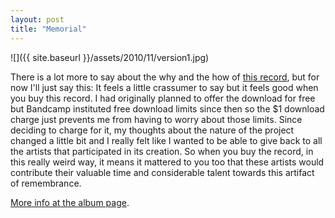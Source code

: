 ```yaml
---
layout: post
title: "Memorial"
---
```


![]({{ site.baseurl }}/assets/2010/11/version1.jpg)

There is a lot more to say about the why and the how of [this record](http://danielmiller.bandcamp.com/album/memorial), but for now I'll just say this: It feels a little crassumer to say but it feels good when you buy this record. I had originally planned to offer the download for free but Bandcamp instituted free download limits since then so the $1 download charge just prevents me from having to worry about those limits. Since deciding to charge for it, my thoughts about the nature of the project changed a little bit and I really felt like I wanted to be able to give back to all the artists that participated in its creation. So when you buy the record, in this really weird way, it means it mattered to you too that these artists would contribute their valuable time and considerable talent towards this artifact of remembrance.

[More info at the album page](http://danielmiller.bandcamp.com/album/memorial).
